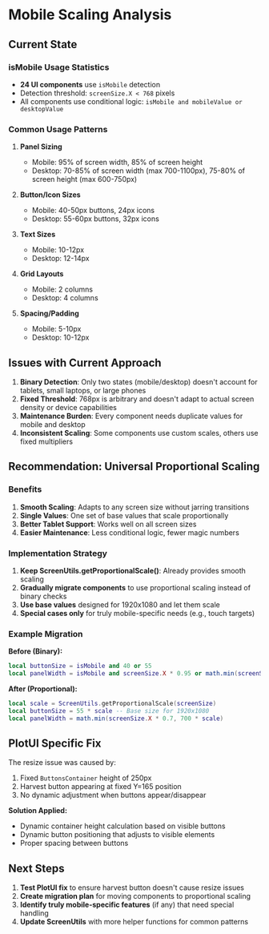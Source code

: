 # Mobile Scaling Analysis

## Current State

### isMobile Usage Statistics
- **24 UI components** use `isMobile` detection
- Detection threshold: `screenSize.X < 768` pixels
- All components use conditional logic: `isMobile and mobileValue or desktopValue`

### Common Usage Patterns

1. **Panel Sizing**
   - Mobile: 95% of screen width, 85% of screen height
   - Desktop: 70-85% of screen width (max 700-1100px), 75-80% of screen height (max 600-750px)

2. **Button/Icon Sizes**
   - Mobile: 40-50px buttons, 24px icons
   - Desktop: 55-60px buttons, 32px icons

3. **Text Sizes**
   - Mobile: 10-12px
   - Desktop: 12-14px

4. **Grid Layouts**
   - Mobile: 2 columns
   - Desktop: 4 columns

5. **Spacing/Padding**
   - Mobile: 5-10px
   - Desktop: 10-12px

## Issues with Current Approach

1. **Binary Detection**: Only two states (mobile/desktop) doesn't account for tablets, small laptops, or large phones
2. **Fixed Threshold**: 768px is arbitrary and doesn't adapt to actual screen density or device capabilities
3. **Maintenance Burden**: Every component needs duplicate values for mobile and desktop
4. **Inconsistent Scaling**: Some components use custom scales, others use fixed multipliers

## Recommendation: Universal Proportional Scaling

### Benefits
1. **Smooth Scaling**: Adapts to any screen size without jarring transitions
2. **Single Values**: One set of base values that scale proportionally
3. **Better Tablet Support**: Works well on all screen sizes
4. **Easier Maintenance**: Less conditional logic, fewer magic numbers

### Implementation Strategy

1. **Keep ScreenUtils.getProportionalScale()**: Already provides smooth scaling
2. **Gradually migrate components** to use proportional scaling instead of binary checks
3. **Use base values** designed for 1920x1080 and let them scale
4. **Special cases only** for truly mobile-specific needs (e.g., touch targets)

### Example Migration

**Before (Binary):**
```lua
local buttonSize = isMobile and 40 or 55
local panelWidth = isMobile and screenSize.X * 0.95 or math.min(screenSize.X * 0.7, 700)
```

**After (Proportional):**
```lua
local scale = ScreenUtils.getProportionalScale(screenSize)
local buttonSize = 55 * scale -- Base size for 1920x1080
local panelWidth = math.min(screenSize.X * 0.7, 700 * scale)
```

## PlotUI Specific Fix

The resize issue was caused by:
1. Fixed `ButtonsContainer` height of 250px
2. Harvest button appearing at fixed Y=165 position
3. No dynamic adjustment when buttons appear/disappear

**Solution Applied:**
- Dynamic container height calculation based on visible buttons
- Dynamic button positioning that adjusts to visible elements
- Proper spacing between buttons

## Next Steps

1. **Test PlotUI fix** to ensure harvest button doesn't cause resize issues
2. **Create migration plan** for moving components to proportional scaling
3. **Identify truly mobile-specific features** (if any) that need special handling
4. **Update ScreenUtils** with more helper functions for common patterns